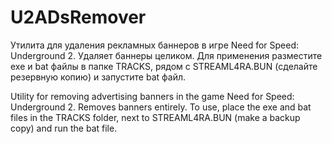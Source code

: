 # U2ADsRemover
Утилита для удаления рекламных баннеров в игре Need for Speed: Underground 2. Удаляет баннеры целиком. Для применения разместите exe и bat файлы в папке TRACKS, рядом с STREAML4RA.BUN (сделайте резервную копию) и запустите bat файл.

Utility for removing advertising banners in the game Need for Speed: Underground 2. Removes banners entirely. To use, place the exe and bat files in the TRACKS folder, next to STREAML4RA.BUN (make a backup copy) and run the bat file.
